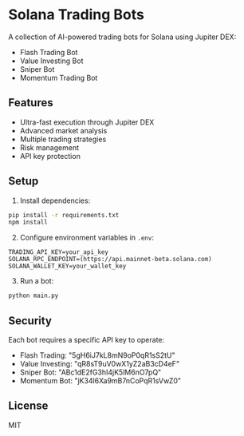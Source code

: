 # Solana Trading Bots

A collection of AI-powered trading bots for Solana using Jupiter DEX:

- Flash Trading Bot
- Value Investing Bot
- Sniper Bot
- Momentum Trading Bot

## Features

- Ultra-fast execution through Jupiter DEX
- Advanced market analysis
- Multiple trading strategies
- Risk management
- API key protection

## Setup

1. Install dependencies:
```bash
pip install -r requirements.txt
npm install
```

2. Configure environment variables in `.env`:
```
TRADING_API_KEY=your_api_key
SOLANA_RPC_ENDPOINT=(https://api.mainnet-beta.solana.com)
SOLANA_WALLET_KEY=your_wallet_key
```

3. Run a bot:
```bash
python main.py
```

## Security

Each bot requires a specific API key to operate:
- Flash Trading: "5gH6iJ7kL8mN9oP0qR1sS2tU"
- Value Investing: "qR8sT9uV0wX1yZ2aB3cD4eF"
- Sniper Bot: "ABc1dE2fG3hI4jK5lM6nO7pQ"
- Momentum Bot: "jK34l6Xa9mB7nCoPqR1sVwZ0"


## License

MIT
